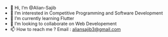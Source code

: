 - 👋 Hi, I’m @Alian-Sajib
- 👀 I’m interested in Competitive Programming and Software Development
- 🌱 I’m currently learning Flutter
- 💞️ I’m looking to collaborate on Web Developement
- 📫 How to reach me ? Email : aliansajib3@gmail.com

<!---
Alian-Sajib/Alian-Sajib is a ✨ special ✨ repository because its `README.md` (this file) appears on your GitHub profile.
You can click the Preview link to take a look at your changes.
--->
